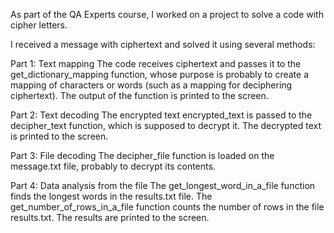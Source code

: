 As part of the QA Experts course, I worked on a project to solve a code with cipher letters.

I received a message with ciphertext and solved it using several methods:

Part 1: Text mapping
The code receives ciphertext and passes it to the get_dictionary_mapping function, whose purpose is probably to create a mapping of characters or words (such as a mapping for deciphering ciphertext).
The output of the function is printed to the screen.

Part 2: Text decoding
The encrypted text encrypted_text is passed to the decipher_text function, which is supposed to decrypt it.
The decrypted text is printed to the screen.

Part 3: File decoding
The decipher_file function is loaded on the message.txt file, probably to decrypt its contents.

Part 4: Data analysis from the file
The get_longest_word_in_a_file function finds the longest words in the results.txt file.
The get_number_of_rows_in_a_file function counts the number of rows in the file results.txt.
The results are printed to the screen.